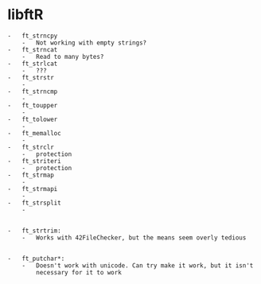 
# libftR

	-	ft_strncpy
		-	Not working with empty strings?
	-	ft_strncat
		-	Read to many bytes?
	-	ft_strlcat
		-	???
	-	ft_strstr
		-
	-	ft_strncmp
		-
	-	ft_toupper
		-
	-	ft_tolower
		-
	-	ft_memalloc
		-
	-	ft_strclr
		-	protection
	-	ft_striteri
		-	protection
	-	ft_strmap
		-
	-	ft_strmapi
		-
	-	ft_strsplit
		-


	-	ft_strtrim:
		-	Works with 42FileChecker, but the means seem overly tedious


	-	ft_putchar*:
		-	Doesn't work with unicode. Can try make it work, but it isn't
			necessary for it to work
